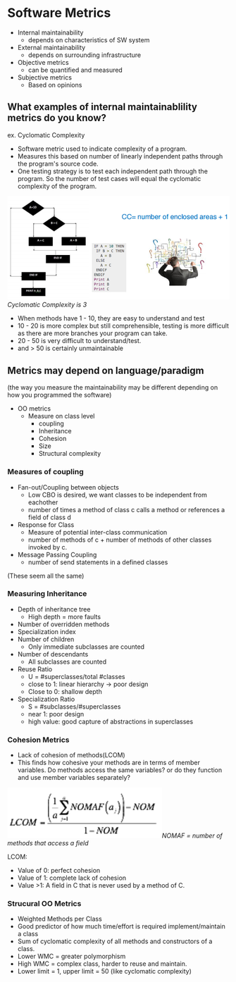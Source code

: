 # Software Metrics
- Internal maintainability
  - depends on characteristics of SW system
- External maintainability
  - depends on surrounding infrastructure
- Objective metrics
  - can be quantified and measured
- Subjective metrics
  - Based on opinions

## What examples of internal maintainablility metrics do you know?

ex. Cyclomatic Complexity
- Software metric used to indicate complexity of a program.
- Measures this based on number of linearly independent paths through the program's source code.
- One testing strategy is to test each independent path through the program. So the number of test cases will equal the cyclomatic complexity of the program.

![Image of dev activity](/Images/screenshot2.png)*Cyclomatic Complexity is 3*

- When methods have 1 - 10, they are easy to understand and test
- 10 - 20 is more complex  but still comprehensible, testing is more difficult as there are more branches your program can take.
- 20 - 50 is very difficult to understand/test.
- and > 50 is certainly unmaintainable

## Metrics may depend on language/paradigm
(the way you measure the maintainability may be different depending on how you programmed the software)

- OO metrics
  - Measure on class level
    - coupling
    - Inheritance
    - Cohesion
    - Size
    - Structural complexity

### Measures of coupling
- Fan-out/Coupling between objects
  - Low CBO is desired, we want classes to be independent from eachother
  - number of times a method of class c calls a method or references a field of class d
- Response for Class
  - Measure of potential inter-class communication
  - number of methods of c + number of methods of other classes invoked by c.
- Message Passing Coupling
  - number of send statements in a defined classes

(These seem all the same)

### Measuring Inheritance
- Depth of inheritance tree
  - High depth = more faults
- Number of overridden methods
- Specialization index
- Number of children
  - Only immediate subclasses are counted
- Number of descendants
  - All subclasses are counted
- Reuse Ratio
  - U = #superclasses/total #classes
  - close to 1: linear hierarchy -> poor design
  - Close to 0: shallow depth
- Specialization Ratio
  - S = #subclasses/#superclasses
  - near 1: poor design
  - high value: good capture of abstractions in superclasses

### Cohesion Metrics
- Lack of cohesion of methods(LCOM)
- This finds how cohesive your methods are in terms of member variables. Do methods access the same variables? or do they function and use member variables separately?

![Image of dev activity](/Images/screenshot3.png)*NOMAF = number of methods that access a field*

LCOM:
  - Value of 0: perfect cohesion
  - Value of 1: complete lack of cohesion
  - Value >1: A field in C that is never used by a method of C.

### Strucural OO Metrics
- Weighted Methods per Class
- Good predictor of how much time/effort is required implement/maintain a class
- Sum of cyclomatic complexity of all methods and constructors of a class.
- Lower WMC = greater polymorphism
- High WMC = complex class, harder to reuse and maintain.
- Lower limit = 1, upper limit = 50 (like cyclomatic complexity)

